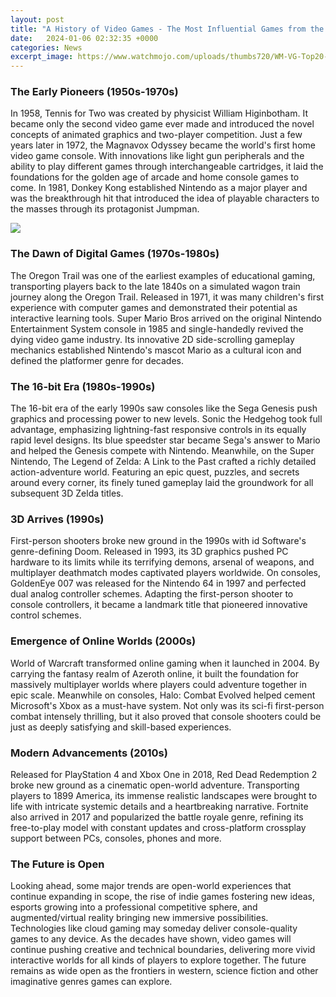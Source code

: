 ```yaml
---
layout: post
title: "A History of Video Games - The Most Influential Games from the 1970s to Now"
date:   2024-01-06 02:32:35 +0000
categories: News
excerpt_image: https://www.watchmojo.com/uploads/thumbs720/WM-VG-Top20-Most-Influential-Video-Games-of-All-Time_C7Q9P4-1080p30-3.jpg
---
```

### The Early Pioneers (1950s-1970s)

In 1958, Tennis for Two was created by physicist William Higinbotham. It became only the second video game ever made and introduced the novel concepts of animated graphics and two-player competition. Just a few years later in 1972, the Magnavox Odyssey became the world's first home video game console. With innovations like light gun peripherals and the ability to play different games through interchangeable cartridges, it laid the foundations for the golden age of arcade and home console games to come. In 1981, Donkey Kong established Nintendo as a major player and was the breakthrough hit that introduced the idea of playable characters to the masses through its protagonist Jumpman.


![](https://www.watchmojo.com/uploads/thumbs720/WM-VG-Top20-Most-Influential-Video-Games-of-All-Time_C7Q9P4-1080p30-3.jpg)
### The Dawn of Digital Games (1970s-1980s)  

The Oregon Trail was one of the earliest examples of educational gaming, transporting players back to the late 1840s on a simulated wagon train journey along the Oregon Trail. Released in 1971, it was many children's first experience with computer games and demonstrated their potential as interactive learning tools. Super Mario Bros arrived on the original Nintendo Entertainment System console in 1985 and single-handedly revived the dying video game industry. Its innovative 2D side-scrolling gameplay mechanics established Nintendo's mascot Mario as a cultural icon and defined the platformer genre for decades.

### The 16-bit Era (1980s-1990s) 

The 16-bit era of the early 1990s saw consoles like the Sega Genesis push graphics and processing power to new levels. Sonic the Hedgehog took full advantage, emphasizing lightning-fast responsive controls in its equally rapid level designs. Its blue speedster star became Sega's answer to Mario and helped the Genesis compete with Nintendo. Meanwhile, on the Super Nintendo, The Legend of Zelda: A Link to the Past crafted a richly detailed action-adventure world. Featuring an epic quest, puzzles, and secrets around every corner, its finely tuned gameplay laid the groundwork for all subsequent 3D Zelda titles.

### 3D Arrives (1990s)

First-person shooters broke new ground in the 1990s with id Software's genre-defining Doom. Released in 1993, its 3D graphics pushed PC hardware to its limits while its terrifying demons, arsenal of weapons, and multiplayer deathmatch modes captivated players worldwide. On consoles, GoldenEye 007 was released for the Nintendo 64 in 1997 and perfected dual analog controller schemes. Adapting the first-person shooter to console controllers, it became a landmark title that pioneered innovative control schemes. 

### Emergence of Online Worlds (2000s)

World of Warcraft transformed online gaming when it launched in 2004. By carrying the fantasy realm of Azeroth online, it built the foundation for massively multiplayer worlds where players could adventure together in epic scale. Meanwhile on consoles, Halo: Combat Evolved helped cement Microsoft's Xbox as a must-have system. Not only was its sci-fi first-person combat intensely thrilling, but it also proved that console shooters could be just as deeply satisfying and skill-based experiences.

### Modern Advancements (2010s)

Released for PlayStation 4 and Xbox One in 2018, Red Dead Redemption 2 broke new ground as a cinematic open-world adventure. Transporting players to 1899 America, its immense realistic landscapes were brought to life with intricate systemic details and a heartbreaking narrative. Fortnite also arrived in 2017 and popularized the battle royale genre, refining its free-to-play model with constant updates and cross-platform crossplay support between PCs, consoles, phones and more.

### The Future is Open 

Looking ahead, some major trends are open-world experiences that continue expanding in scope, the rise of indie games fostering new ideas, esports growing into a professional competitive sphere, and augmented/virtual reality bringing new immersive possibilities. Technologies like cloud gaming may someday deliver console-quality games to any device. As the decades have shown, video games will continue pushing creative and technical boundaries, delivering more vivid interactive worlds for all kinds of players to explore together. The future remains as wide open as the frontiers in western, science fiction and other imaginative genres games can explore.